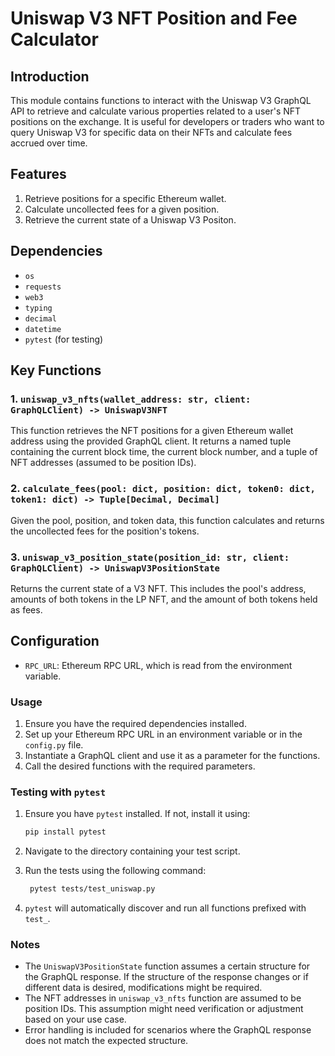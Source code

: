 # Uniswap V3 NFT Position and Fee Calculator

## Introduction

This module contains functions to interact with the Uniswap V3 GraphQL API to retrieve and calculate various properties related to a user's NFT positions on the exchange. It is useful for developers or traders who want to query Uniswap V3 for specific data on their NFTs and calculate fees accrued over time.

## Features

1. Retrieve positions for a specific Ethereum wallet.
2. Calculate uncollected fees for a given position.
3. Retrieve the current state of a Uniswap V3 Positon.

## Dependencies

- `os`
- `requests`
- `web3`
- `typing`
- `decimal`
- `datetime`
- `pytest` (for testing)

## Key Functions

### 1. `uniswap_v3_nfts(wallet_address: str, client: GraphQLClient) -> UniswapV3NFT`

This function retrieves the NFT positions for a given Ethereum wallet address using the provided GraphQL client. It returns a named tuple containing the current block time, the current block number, and a tuple of NFT addresses (assumed to be position IDs).

### 2. `calculate_fees(pool: dict, position: dict, token0: dict, token1: dict) -> Tuple[Decimal, Decimal]`

Given the pool, position, and token data, this function calculates and returns the uncollected fees for the position's tokens.

### 3. `uniswap_v3_position_state(position_id: str, client: GraphQLClient) -> UniswapV3PositionState`

Returns the current state of a V3 NFT. This includes the pool's address, amounts of both tokens in the LP NFT, and the amount of both tokens held as fees.

## Configuration

- `RPC_URL`: Ethereum RPC URL, which is read from the environment variable.

### Usage

1. Ensure you have the required dependencies installed.
2. Set up your Ethereum RPC URL in an environment variable or in the `config.py` file.
3. Instantiate a GraphQL client and use it as a parameter for the functions.
4. Call the desired functions with the required parameters.

### Testing with `pytest`

1. Ensure you have `pytest` installed. If not, install it using:

   ```bash
   pip install pytest
   ```

2. Navigate to the directory containing your test script.

3. Run the tests using the following command:

   ```bash
    pytest tests/test_uniswap.py 
   ```

4. `pytest` will automatically discover and run all functions prefixed with `test_`.

### Notes

- The `UniswapV3PositionState` function assumes a certain structure for the GraphQL response. If the structure of the response changes or if different data is desired, modifications might be required.
- The NFT addresses in `uniswap_v3_nfts` function are assumed to be position IDs. This assumption might need verification or adjustment based on your use case.
- Error handling is included for scenarios where the GraphQL response does not match the expected structure.
